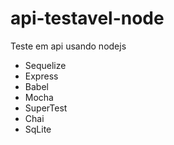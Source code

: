# api-testavel-node
Teste em api usando nodejs
- Sequelize
- Express
- Babel
- Mocha
- SuperTest
- Chai
- SqLite
